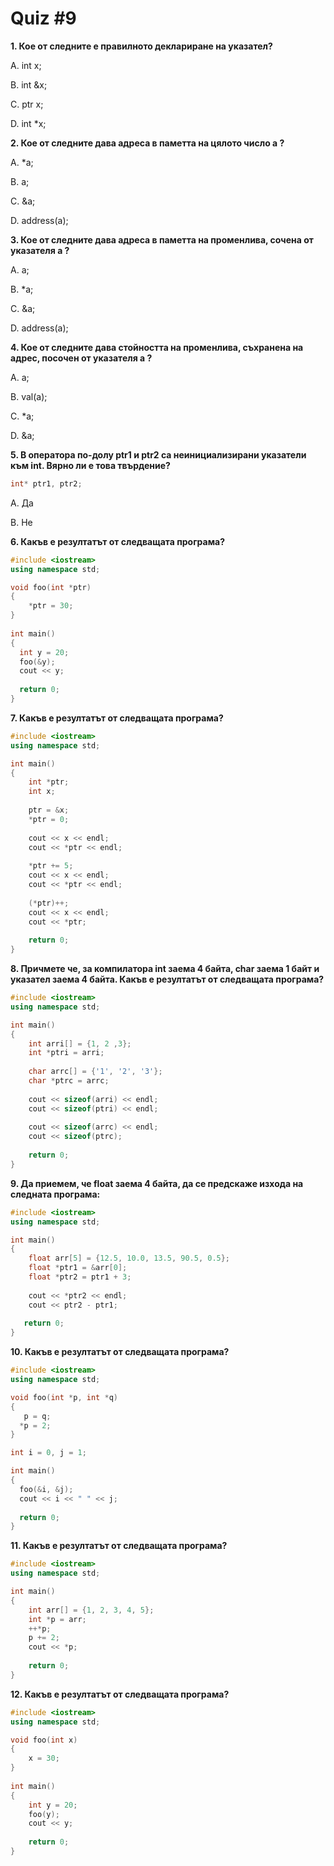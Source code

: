 # Quiz #9

**1. Кое от следните е правилното деклариране на указател?**

A. int x;

B. int &x;

C. ptr x;

D. int \*x;

**2. Кое от следните дава адреса в паметта на цялото число **a** ?**

A. \*a;

B. a;

C. &a;

D. address(a);

**3. Кое от следните дава адреса в паметта на променлива, сочена от указателя **a** ?**

A. a;

B. \*a;

C. &a;

D. address(a);

**4. Кое от следните дава стойността на променлива, съхранена на адрес, посочен от указателя **a** ?**

A. a;

B. val(a);

C. \*a;

D. &a;

**5. В оператора по-долу ptr1 и ptr2 са неинициализирани указатели към int. Вярно ли е това твърдение?**
```c++
int* ptr1, ptr2;
```

A. Да

B. Не

**6. Какъв е резултатът от следващата програма?**

```c++
#include <iostream>
using namespace std;

void foo(int *ptr)
{
    *ptr = 30;
}
 
int main()
{
  int y = 20;
  foo(&y);
  cout << y;
 
  return 0;
}
```

**7. Какъв е резултатът от следващата програма?**

```c++
#include <iostream>
using namespace std; 

int main()
{
    int *ptr;
    int x;
 
    ptr = &x;
    *ptr = 0;
 
    cout << x << endl;
    cout << *ptr << endl;
 
    *ptr += 5;
    cout << x << endl;
    cout << *ptr << endl;
 
    (*ptr)++;
    cout << x << endl;
    cout << *ptr;
 
    return 0;
}
```

**8. Причмете че, за компилаторa int заема 4 байта, char заема 1 байт и указател заема 4 байта. Какъв е резултатът от следващата програма?**

```c++
#include <iostream>
using namespace std;

int main()
{
    int arri[] = {1, 2 ,3};
    int *ptri = arri;
 
    char arrc[] = {'1', '2', '3'};
    char *ptrc = arrc;
 
    cout << sizeof(arri) << endl;
    cout << sizeof(ptri) << endl;
 
    cout << sizeof(arrc) << endl;
    cout << sizeof(ptrc);
 
    return 0;
}
```

**9. Да приемем, че float заема 4 байта, да се предскаже изхода на следната програма:**

```c++
#include <iostream>
using namespace std; 

int main()
{
    float arr[5] = {12.5, 10.0, 13.5, 90.5, 0.5};
    float *ptr1 = &arr[0];
    float *ptr2 = ptr1 + 3;
 
    cout << *ptr2 << endl;
    cout << ptr2 - ptr1;
 
   return 0;
}
```

**10. Какъв е резултатът от следващата програма?**

```c++
#include <iostream>
using namespace std;

void foo(int *p, int *q) 
{ 
   p = q; 
  *p = 2; 
}

int i = 0, j = 1; 

int main() 
{ 
  foo(&i, &j); 
  cout << i << " " << j; 
  
  return 0; 
}
```

**11. Какъв е резултатът от следващата програма?**

```c++
#include <iostream>
using namespace std;

int main()
{
    int arr[] = {1, 2, 3, 4, 5};
    int *p = arr;
    ++*p;
    p += 2;
    cout << *p;
    
    return 0;
}
```

**12. Какъв е резултатът от следващата програма?**

```c++
#include <iostream>
using namespace std;

void foo(int x)
{
    x = 30;
}
 
int main()
{
    int y = 20;
    foo(y);
    cout << y;
    
    return 0;
}
```
